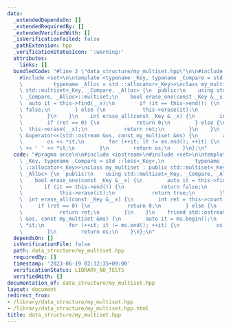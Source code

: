 ```yaml
---
data:
  _extendedDependsOn: []
  _extendedRequiredBy: []
  _extendedVerifiedWith: []
  _isVerificationFailed: false
  _pathExtension: hpp
  _verificationStatusIcon: ':warning:'
  attributes:
    links: []
  bundledCode: "#line 2 \"data_structure/my_multiset.hpp\"\n\n#include <iostream>\n\
    #include <set>\n\ntemplate <typename _Key, typename _Compare = std ::less<_Key>,\n\
    \          typename _Alloc = std ::allocator<_Key>>\nclass my_multiset : public\
    \ std::multiset<_Key, _Compare, _Alloc> {\n  public:\n    using std::multiset<_Key,\
    \ _Compare, _Alloc>::multiset;\n    bool erase_one(const _Key &__x) {\n      \
    \  auto it = this->find(__x);\n        if (it == this->end()) {\n            return\
    \ false;\n        } else {\n            this->erase(it);\n            return true;\n\
    \        }\n    }\n    int erase_all(const _Key &__x) {\n        int ret = this->count(__x);\n\
    \        if (ret == 0) {\n            return 0;\n        } else {\n          \
    \  this->erase(__x);\n            return ret;\n        }\n    }\n    friend std::ostream\
    \ &operator<<(std::ostream &os, const my_multiset &ms) {\n        auto it = ms.begin();\n\
    \        os << *it;\n        for (++it; it != ms.end(); ++it) {\n            os\
    \ << ' ' << *it;\n        }\n        return os;\n    }\n};\n"
  code: "#pragma once\n\n#include <iostream>\n#include <set>\n\ntemplate <typename\
    \ _Key, typename _Compare = std ::less<_Key>,\n          typename _Alloc = std\
    \ ::allocator<_Key>>\nclass my_multiset : public std::multiset<_Key, _Compare,\
    \ _Alloc> {\n  public:\n    using std::multiset<_Key, _Compare, _Alloc>::multiset;\n\
    \    bool erase_one(const _Key &__x) {\n        auto it = this->find(__x);\n \
    \       if (it == this->end()) {\n            return false;\n        } else {\n\
    \            this->erase(it);\n            return true;\n        }\n    }\n  \
    \  int erase_all(const _Key &__x) {\n        int ret = this->count(__x);\n   \
    \     if (ret == 0) {\n            return 0;\n        } else {\n            this->erase(__x);\n\
    \            return ret;\n        }\n    }\n    friend std::ostream &operator<<(std::ostream\
    \ &os, const my_multiset &ms) {\n        auto it = ms.begin();\n        os <<\
    \ *it;\n        for (++it; it != ms.end(); ++it) {\n            os << ' ' << *it;\n\
    \        }\n        return os;\n    }\n};\n"
  dependsOn: []
  isVerificationFile: false
  path: data_structure/my_multiset.hpp
  requiredBy: []
  timestamp: '2023-06-19 02:32:35+09:00'
  verificationStatus: LIBRARY_NO_TESTS
  verifiedWith: []
documentation_of: data_structure/my_multiset.hpp
layout: document
redirect_from:
- /library/data_structure/my_multiset.hpp
- /library/data_structure/my_multiset.hpp.html
title: data_structure/my_multiset.hpp
---
```

